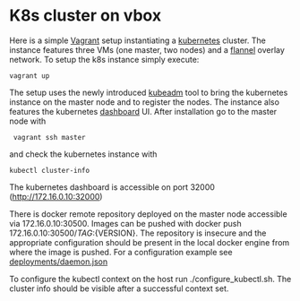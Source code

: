# K8s cluster on vbox
Here is a simple [Vagrant](https://www.vagrantup.com) setup instantiating a [kubernetes](https://kubernetes.io) cluster. The instance features three VMs (one master, two nodes) and a [flannel](https://coreos.com/flannel/docs/latest/) overlay network. To setup the k8s instance simply execute:
 
`vagrant up` 

The setup uses the newly introduced [kubeadm](https://kubernetes.io/docs/admin/kubeadm/) tool to bring the kubernetes instance on the master node and to register the nodes. The instance also features the kubernetes [dashboard](https://github.com/kubernetes/dashboard) UI. After installation go to the master node with

` vagrant ssh master` 

and check the kubernetes instance with

`kubectl cluster-info`

The kubernetes dashboard is accessible on port 32000 (http://172.16.0.10:32000)

There is docker remote repository deployed on the master node accessible via 172.16.0.10:30500. Images can be pushed with docker push 172.16.0.10:30500/${TAG}:${VERSION}. The repository is insecure and the appropriate configuration should be present in the local docker engine from where the image is pushed. For a configuration example see [deployments/daemon.json](deployments/daemon.json)

To configure the kubectl context on the host run ./configure_kubectl.sh. The cluster info should be visible after a successful context set.

